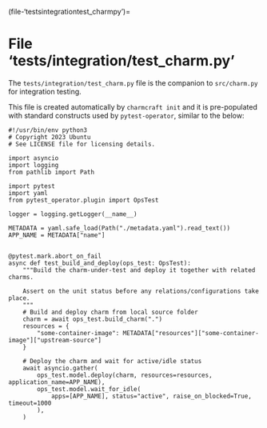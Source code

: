 (file-‘testsintegrationtest_charmpy’)=
# File ‘tests/integration/test_charm.py’

The `tests/integration/test_charm.py` file is the companion to `src/charm.py` for integration testing. 

This file is created automatically by `charmcraft init` and it is pre-populated with standard constructs used by `pytest-operator`, similar to the below:

```text
#!/usr/bin/env python3
# Copyright 2023 Ubuntu
# See LICENSE file for licensing details.

import asyncio
import logging
from pathlib import Path

import pytest
import yaml
from pytest_operator.plugin import OpsTest

logger = logging.getLogger(__name__)

METADATA = yaml.safe_load(Path("./metadata.yaml").read_text())
APP_NAME = METADATA["name"]


@pytest.mark.abort_on_fail
async def test_build_and_deploy(ops_test: OpsTest):
    """Build the charm-under-test and deploy it together with related charms.

    Assert on the unit status before any relations/configurations take place.
    """
    # Build and deploy charm from local source folder
    charm = await ops_test.build_charm(".")
    resources = {
        "some-container-image": METADATA["resources"]["some-container-image"]["upstream-source"]
    }

    # Deploy the charm and wait for active/idle status
    await asyncio.gather(
        ops_test.model.deploy(charm, resources=resources, application_name=APP_NAME),
        ops_test.model.wait_for_idle(
            apps=[APP_NAME], status="active", raise_on_blocked=True, timeout=1000
        ),
    )


```